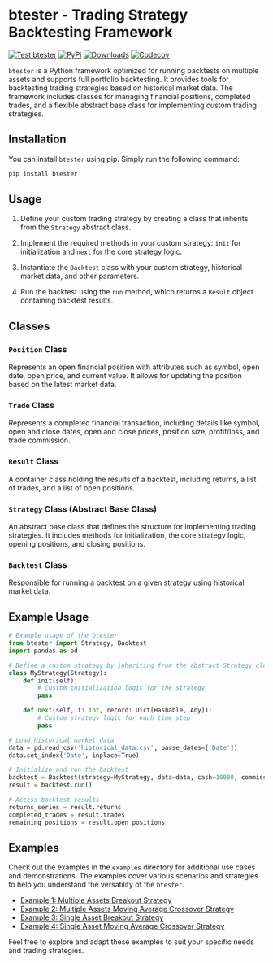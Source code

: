 # btester -   Trading Strategy Backtesting Framework

[![Test btester](https://github.com/pawelkn/btester/actions/workflows/test-btester.yml/badge.svg)](https://github.com/pawelkn/btester/actions/workflows/test-btester.yml) [![PyPi](https://img.shields.io/pypi/v/btester.svg)](https://pypi.python.org/pypi/btester/) [![Downloads](https://img.shields.io/pypi/dm/btester)](https://pypi.python.org/pypi/btester/) [![Codecov](https://codecov.io/gh/pawelkn/btester/branch/master/graph/badge.svg)](https://codecov.io/gh/pawelkn/btester/)

`btester` is a Python framework optimized for running backtests on multiple assets and supports full portfolio backtesting. It provides tools for backtesting trading strategies based on historical market data. The framework includes classes for managing financial positions, completed trades, and a flexible abstract base class for implementing custom trading strategies.

## Installation

You can install `btester` using pip. Simply run the following command:

```bash
pip install btester
```

## Usage

1. Define your custom trading strategy by creating a class that inherits from the `Strategy` abstract class.

2. Implement the required methods in your custom strategy: `init` for initialization and `next` for the core strategy logic.

3. Instantiate the `Backtest` class with your custom strategy, historical market data, and other parameters.

4. Run the backtest using the `run` method, which returns a `Result` object containing backtest results.

## Classes

### `Position` Class

Represents an open financial position with attributes such as symbol, open date, open price, and current value. It allows for updating the position based on the latest market data.

### `Trade` Class

Represents a completed financial transaction, including details like symbol, open and close dates, open and close prices, position size, profit/loss, and trade commission.

### `Result` Class

A container class holding the results of a backtest, including returns, a list of trades, and a list of open positions.

### `Strategy` Class (Abstract Base Class)

An abstract base class that defines the structure for implementing trading strategies. It includes methods for initialization, the core strategy logic, opening positions, and closing positions.

### `Backtest` Class

Responsible for running a backtest on a given strategy using historical market data.

## Example Usage

```python
# Example usage of the btester
from btester import Strategy, Backtest
import pandas as pd

# Define a custom strategy by inheriting from the abstract Strategy class
class MyStrategy(Strategy):
    def init(self):
        # Custom initialization logic for the strategy
        pass

    def next(self, i: int, record: Dict[Hashable, Any]):
        # Custom strategy logic for each time step
        pass

# Load historical market data
data = pd.read_csv('historical_data.csv', parse_dates=['Date'])
data.set_index('Date', inplace=True)

# Initialize and run the backtest
backtest = Backtest(strategy=MyStrategy, data=data, cash=10000, commission=0.01)
result = backtest.run()

# Access backtest results
returns_series = result.returns
completed_trades = result.trades
remaining_positions = result.open_positions
```

## Examples

Check out the examples in the `examples` directory for additional use cases and demonstrations. The examples cover various scenarios and strategies to help you understand the versatility of the `btester`.

- [Example 1: Multiple Assets Breakout Strategy](https://colab.research.google.com/github/pawelkn/btester/blob/master/examples/multiple-assets-brakeout.ipynb)
- [Example 2: Multiple Assets Moving Average Crossover Strategy](https://colab.research.google.com/github/pawelkn/btester/blob/master/examples/multiple-assets-ma-crossover.ipynb)
- [Example 3: Single Asset Breakout Strategy](https://colab.research.google.com/github/btester/blob/master/examples/single-asset-brakeout.ipynb)
- [Example 4: Single Asset Moving Average Crossover Strategy](https://colab.research.google.com/github/pawelkn/btester/blob/master/examples/single-asset-ma-crossover.ipynb)

Feel free to explore and adapt these examples to suit your specific needs and trading strategies.
